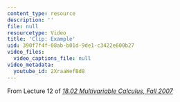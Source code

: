 ```yaml
---
content_type: resource
description: ''
file: null
resourcetype: Video
title: 'Clip: Example'
uid: 390f7f4f-08ab-b01d-9de1-c3422e600b27
video_files:
  video_captions_file: null
video_metadata:
  youtube_id: 2XraaWefBd8
---
```


From Lecture 12 of [_18.02 Multivariable Calculus, Fall 2007_](/courses/18-02-multivariable-calculus-fall-2007/pages/video-lectures)